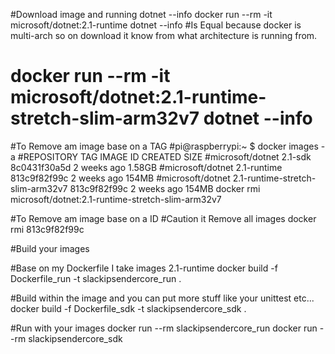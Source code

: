 ﻿#Download image and running dotnet --info 
docker run --rm -it microsoft/dotnet:2.1-runtime dotnet --info
#Is Equal because docker is multi-arch so on download it know from what architecture is running from.
#	docker run --rm -it microsoft/dotnet:2.1-runtime-stretch-slim-arm32v7 dotnet --info

#To Remove am image base on a TAG
#pi@raspberrypi:~ $ docker images -a
#REPOSITORY          TAG                                IMAGE ID            CREATED             SIZE
#microsoft/dotnet    2.1-sdk                            8c0431f30a5d        2 weeks ago         1.58GB
#microsoft/dotnet    2.1-runtime                        813c9f82f99c        2 weeks ago         154MB
#microsoft/dotnet    2.1-runtime-stretch-slim-arm32v7   813c9f82f99c        2 weeks ago         154MB
docker rmi microsoft/dotnet:2.1-runtime-stretch-slim-arm32v7

#To Remove am image base on a ID
#Caution it Remove all images
docker rmi 813c9f82f99c


#Build your images

#Base on my Dockerfile I take images 2.1-runtime
docker build -f Dockerfile_run -t slackipsendercore_run .

#Build within the image and you can put more stuff like your unittest etc...
docker build -f Dockerfile_sdk -t slackipsendercore_sdk .

#Run with your images
docker run --rm slackipsendercore_run
docker run --rm slackipsendercore_sdk